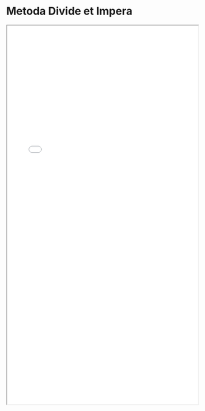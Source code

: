 # Metoda Divide et Impera

<iframe src="./divide_et_impera.pdf" width="100%" height="1000px"></iframe>
